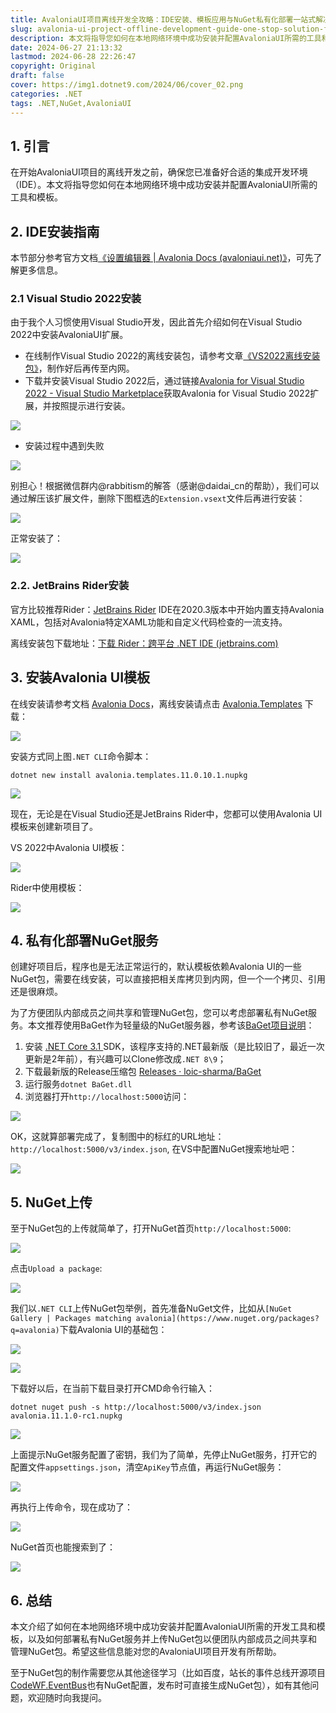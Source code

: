 ```yaml
---
title: AvaloniaUI项目离线开发全攻略：IDE安装、模板应用与NuGet私有化部署一站式解决
slug: avalonia-ui-project-offline-development-guide-one-stop-solution-for-ide-installation-template-application-and-nu-get-private-deployment
description: 本文将指导您如何在本地网络环境中成功安装并配置AvaloniaUI所需的工具和模板。
date: 2024-06-27 21:13:32
lastmod: 2024-06-28 22:26:47
copyright: Original
draft: false
cover: https://img1.dotnet9.com/2024/06/cover_02.png
categories: .NET
tags: .NET,NuGet,AvaloniaUI
---
```


## 1. 引言

在开始AvaloniaUI项目的离线开发之前，确保您已准备好合适的集成开发环境（IDE）。本文将指导您如何在本地网络环境中成功安装并配置AvaloniaUI所需的工具和模板。

## 2. IDE安装指南

本节部分参考官方文档[《设置编辑器 | Avalonia Docs (avaloniaui.net)》](https://docs.avaloniaui.net/zh-Hans/docs/get-started/set-up-an-editor)，可先了解更多信息。

### 2.1 Visual Studio 2022安装

由于我个人习惯使用Visual Studio开发，因此首先介绍如何在Visual Studio 2022中安装AvaloniaUI扩展。

- 在线制作Visual Studio 2022的离线安装包，请参考文章[《VS2022离线安装包》](https://www.cnblogs.com/sailJs/p/16864697.html)，制作好后再传至内网。
- 下载并安装Visual Studio 2022后，通过链接[Avalonia for Visual Studio 2022 - Visual Studio Marketplace](https://marketplace.visualstudio.com/items?itemName=AvaloniaTeam.AvaloniaVS)获取Avalonia for Visual Studio 2022扩展，并按照提示进行安装。

![](https://img1.dotnet9.com/2024/06/0201.jpg)

- 安装过程中遇到失败

![](https://img1.dotnet9.com/2024/06/0202.png)

别担心！根据微信群内@rabbitism的解答（感谢@daidai_cn的帮助），我们可以通过解压该扩展文件，删除下图框选的`Extension.vsext`文件后再进行安装：

![](https://img1.dotnet9.com/2024/06/0203.png)

正常安装了：

![](https://img1.dotnet9.com/2024/06/0204.png)

### 2.2. JetBrains Rider安装

官方比较推荐Rider：[JetBrains Rider](https://www.jetbrains.com/rider/) IDE在2020.3版本中开始内置支持Avalonia XAML，包括对Avalonia特定XAML功能和自定义代码检查的一流支持。

离线安装包下载地址：[下载 Rider：跨平台 .NET IDE (jetbrains.com)](https://www.jetbrains.com/zh-cn/rider/download/#section=windows)

## 3. 安装Avalonia UI模板

在线安装请参考文档 [Avalonia Docs](https://docs.avaloniaui.net/zh-Hans/docs/get-started/install)，离线安装请点击 [Avalonia.Templates](https://www.nuget.org/packages/Avalonia.Templates) 下载：

![](https://img1.dotnet9.com/2024/06/0205.png)

安装方式同上图`.NET CLI`命令脚本：

```shell
dotnet new install avalonia.templates.11.0.10.1.nupkg
```

![](https://img1.dotnet9.com/2024/06/0206.png)

现在，无论是在Visual Studio还是JetBrains Rider中，您都可以使用Avalonia UI模板来创建新项目了。

VS 2022中Avalonia UI模板：

![](https://img1.dotnet9.com/2024/06/0207.png)

Rider中使用模板：

![](https://img1.dotnet9.com/2024/06/0208.png)

## 4. 私有化部署NuGet服务

创建好项目后，程序也是无法正常运行的，默认模板依赖Avalonia UI的一些NuGet包，需要在线安装，可以直接把相关库拷贝到内网，但一个一个拷贝、引用还是很麻烦。

为了方便团队内部成员之间共享和管理NuGet包，您可以考虑部署私有NuGet服务。本文推荐使用BaGet作为轻量级的NuGet服务器，参考该[BaGet项目说明](https://github.com/loic-sharma/BaGet)：

1. 安装 [.NET Core 3.1 ](https://dotnet.microsoft.com/zh-cn/download/dotnet/3.1) SDK，该程序支持的.NET最新版（是比较旧了，最近一次更新是2年前），有兴趣可以Clone修改成`.NET 8\9`；
2. 下载最新版的Release压缩包 [Releases · loic-sharma/BaGet ](https://github.com/loic-sharma/BaGet/releases)
3. 运行服务`dotnet BaGet.dll`
4. 浏览器打开`http://localhost:5000`访问：

![](https://img1.dotnet9.com/2024/06/0209.png)

OK，这就算部署完成了，复制图中的标红的URL地址：`http://localhost:5000/v3/index.json`, 在VS中配置NuGet搜索地址吧：

![](https://img1.dotnet9.com/2024/06/0210.png)

## 5. NuGet上传

至于NuGet包的上传就简单了，打开NuGet首页`http://localhost:5000`:

![](https://img1.dotnet9.com/2024/06/0211.png)

点击`Upload a package`:

![](https://img1.dotnet9.com/2024/06/0212.png)

我们以`.NET CLI`上传NuGet包举例，首先准备NuGet文件，比如从`[NuGet Gallery | Packages matching avalonia](https://www.nuget.org/packages?q=avalonia)`下载Avalonia UI的基础包：

![](https://img1.dotnet9.com/2024/06/0213.png)

![](https://img1.dotnet9.com/2024/06/0214.png)

下载好以后，在当前下载目录打开CMD命令行输入：

```shell
dotnet nuget push -s http://localhost:5000/v3/index.json avalonia.11.1.0-rc1.nupkg
```

![](https://img1.dotnet9.com/2024/06/0215.png)

上面提示NuGet服务配置了密钥，我们为了简单，先停止NuGet服务，打开它的配置文件`appsettings.json`，清空`ApiKey`节点值，再运行NuGet服务：

![](https://img1.dotnet9.com/2024/06/0216.png)

再执行上传命令，现在成功了：

![](https://img1.dotnet9.com/2024/06/0217.png)

NuGet首页也能搜索到了：

![](https://img1.dotnet9.com/2024/06/0217.png)

## 6. 总结

本文介绍了如何在本地网络环境中成功安装并配置AvaloniaUI所需的开发工具和模板，以及如何部署私有NuGet服务并上传NuGet包以便团队内部成员之间共享和管理NuGet包。希望这些信息能对您的AvaloniaUI项目开发有所帮助。

至于NuGet包的制作需要您从其他途径学习（比如百度，站长的事件总线开源项目[CodeWF.EventBus](https://github.com/dotnet9/CodeWF.EventBus)也有NuGet配置，发布时可直接生成NuGet包），如有其他问题，欢迎随时向我提问。
